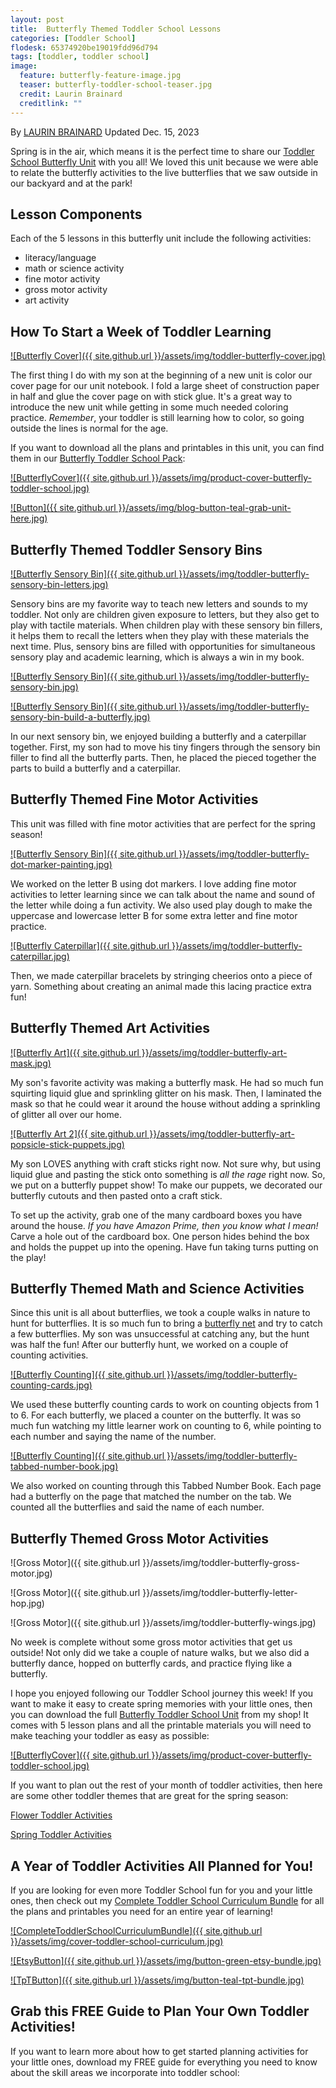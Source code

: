 ```yaml
---
layout: post
title:  Butterfly Themed Toddler School Lessons
categories: [Toddler School]
flodesk: 65374920be19019fdd96d794
tags: [toddler, toddler school]
image:
  feature: butterfly-feature-image.jpg
  teaser: butterfly-toddler-school-teaser.jpg
  credit: Laurin Brainard
  creditlink: ""
---
```

By [LAURIN BRAINARD](https://theprimarybrain.com/menu/about/) Updated Dec. 15, 2023

Spring is in the air, which means it is the perfect time to share our [Toddler School Butterfly Unit](https://www.teacherspayteachers.com/Product/Toddler-Lesson-Plans-Butterfly-Themed-Lessons-4130868?utm_source=PB%20Blog&utm_campaign=Butterfly%20Toddler%20School%20Post) with you all! We loved this unit because we were able to relate the butterfly activities to the live butterflies that we saw outside in our backyard and at the park!

## Lesson Components
Each of the 5 lessons in this butterfly unit include the following activities:
- literacy/language
- math or science activity
- fine motor activity
- gross motor activity
- art activity

## How To Start a Week of Toddler Learning
[![Butterfly Cover]({{ site.github.url }}/assets/img/toddler-butterfly-cover.jpg)](https://www.teacherspayteachers.com/Product/Toddler-Lesson-Plans-Butterfly-Themed-Lessons-4130868?utm_source=PB%20Blog&utm_campaign=Butterfly%20Toddler%20School%20Post)

The first thing I do with my son at the beginning of a new unit is color our cover page for our unit notebook. I fold a large sheet of construction paper in half and glue the cover page on with stick glue. It's a great way to introduce the new unit while getting in some much needed coloring practice. *Remember*, your toddler is still learning how to color, so going outside the lines is normal for the age.

If you want to download all the plans and printables in this unit, you can find them in our [Butterfly Toddler School Pack](https://www.teacherspayteachers.com/Product/Toddler-Lesson-Plans-Butterfly-Themed-Lessons-4130868?utm_source=PB%20Blog&utm_campaign=Butterfly%20Toddler%20School%20Post):

[![ButterflyCover]({{ site.github.url }}/assets/img/product-cover-butterfly-toddler-school.jpg)](https://www.teacherspayteachers.com/Product/Toddler-Lesson-Plans-Butterfly-Themed-Lessons-4130868?utm_source=PB%20Blog&utm_campaign=Butterfly%20Toddler%20School%20Post)

[![Button]({{ site.github.url }}/assets/img/blog-button-teal-grab-unit-here.jpg)](https://www.teacherspayteachers.com/Product/Toddler-Lesson-Plans-Butterfly-Themed-Lessons-4130868?utm_source=PB%20Blog&utm_campaign=Butterfly%20Toddler%20School%20Post)

## Butterfly Themed Toddler Sensory Bins

[![Butterfly Sensory Bin]({{ site.github.url }}/assets/img/toddler-butterfly-sensory-bin-letters.jpg)](https://www.teacherspayteachers.com/Product/Toddler-Lesson-Plans-Butterfly-Themed-Lessons-4130868?utm_source=PB%20Blog&utm_campaign=Butterfly%20Toddler%20School%20Post)

Sensory bins are my favorite way to teach new letters and sounds to my toddler. Not only are children given exposure to letters, but they also get to play with tactile materials. When children play with these sensory bin fillers, it helps them to recall the letters when they play with these materials the next time. Plus, sensory bins are filled with opportunities for simultaneous sensory play and academic learning, which is always a win in my book. 

[![Butterfly Sensory Bin]({{ site.github.url }}/assets/img/toddler-butterfly-sensory-bin.jpg)](https://www.teacherspayteachers.com/Product/Toddler-Lesson-Plans-Butterfly-Themed-Lessons-4130868?utm_source=PB%20Blog&utm_campaign=Butterfly%20Toddler%20School%20Post)

[![Butterfly Sensory Bin]({{ site.github.url }}/assets/img/toddler-butterfly-sensory-bin-build-a-butterfly.jpg)](https://www.teacherspayteachers.com/Product/Toddler-Lesson-Plans-Butterfly-Themed-Lessons-4130868?utm_source=PB%20Blog&utm_campaign=Butterfly%20Toddler%20School%20Post)

In our next sensory bin, we enjoyed building a butterfly and a caterpillar together. First, my son had to move his tiny fingers through the sensory bin filler to find all the butterfly parts. Then, he placed the pieced together the parts to build a butterfly and a caterpillar. 

## Butterfly Themed Fine Motor Activities
This unit was filled with fine motor activities that are perfect for the spring season! 

[![Butterfly Sensory Bin]({{ site.github.url }}/assets/img/toddler-butterfly-dot-marker-painting.jpg)](https://www.teacherspayteachers.com/Product/Toddler-Lesson-Plans-Butterfly-Themed-Lessons-4130868?utm_source=PB%20Blog&utm_campaign=Butterfly%20Toddler%20School%20Post)

We worked on the letter B using dot markers. I love adding fine motor activities to letter learning since we can talk about the name and sound of the letter while doing a fun activity. We also used play dough to make the uppercase and lowercase letter B for some extra letter and fine motor practice.

[![Butterfly Caterpillar]({{ site.github.url }}/assets/img/toddler-butterfly-caterpillar.jpg)](https://www.teacherspayteachers.com/Product/Toddler-Lesson-Plans-Butterfly-Themed-Lessons-4130868?utm_source=PB%20Blog&utm_campaign=Butterfly%20Toddler%20School%20Post)

Then, we made caterpillar bracelets by stringing cheerios onto a piece of yarn. Something about creating an animal made this lacing practice extra fun!

## Butterfly Themed Art Activities

[![Butterfly Art]({{ site.github.url }}/assets/img/toddler-butterfly-art-mask.jpg)](https://www.teacherspayteachers.com/Product/Toddler-Lesson-Plans-Butterfly-Themed-Lessons-4130868?utm_source=PB%20Blog&utm_campaign=Butterfly%20Toddler%20School%20Post)

My son's favorite activity was making a butterfly mask. He had so much fun squirting liquid glue and sprinkling glitter on his mask. Then, I laminated the mask so that he could wear it around the house without adding a sprinkling of glitter all over our home. 

[![Butterfly Art 2]({{ site.github.url }}/assets/img/toddler-butterfly-art-popsicle-stick-puppets.jpg)](https://www.teacherspayteachers.com/Product/Toddler-Lesson-Plans-Butterfly-Themed-Lessons-4130868?utm_source=PB%20Blog&utm_campaign=Butterfly%20Toddler%20School%20Post)

My son LOVES anything with craft sticks right now. Not sure why, but using liquid glue and pasting the stick onto something is *all the rage* right now. So, we put on a butterfly puppet show! To make our puppets, we decorated our butterfly cutouts and then pasted onto a craft stick. 

To set up the activity, grab one of the many cardboard boxes you have around the house. *If you have Amazon Prime, then you know what I mean!* Carve a hole out of the cardboard box. One person hides behind the box and holds the puppet up into the opening. Have fun taking turns putting on the play!

## Butterfly Themed Math and Science Activities

Since this unit is all about butterflies, we took a couple walks in nature to hunt for butterflies. It is so much fun to bring a [butterfly net](https://amzn.to/39r0xU3) and try to catch a few butterflies. My son was unsuccessful at catching any, but the hunt was half the fun! After our butterfly hunt, we worked on a couple of counting activities. 

[![Butterfly Counting]({{ site.github.url }}/assets/img/toddler-butterfly-counting-cards.jpg)](https://www.teacherspayteachers.com/Product/Toddler-Lesson-Plans-Butterfly-Themed-Lessons-4130868?utm_source=PB%20Blog&utm_campaign=Butterfly%20Toddler%20School%20Post)

We used these butterfly counting cards to work on counting objects from 1 to 6. For each butterfly, we placed a counter on the butterfly. It was so much fun watching my little learner work on counting to 6, while pointing to each number and saying the name of the number.

[![Butterfly Counting]({{ site.github.url }}/assets/img/toddler-butterfly-tabbed-number-book.jpg)](https://www.teacherspayteachers.com/Product/Toddler-Lesson-Plans-Butterfly-Themed-Lessons-4130868?utm_source=PB%20Blog&utm_campaign=Butterfly%20Toddler%20School%20Post)

We also worked on counting through this Tabbed Number Book. Each page had a butterfly on the page that matched the number on the tab. We counted all the butterflies and said the name of each number.

## Butterfly Themed Gross Motor Activities

![Gross Motor]({{ site.github.url }}/assets/img/toddler-butterfly-gross-motor.jpg)

![Gross Motor]({{ site.github.url }}/assets/img/toddler-butterfly-letter-hop.jpg)

![Gross Motor]({{ site.github.url }}/assets/img/toddler-butterfly-wings.jpg)

No week is complete without some gross motor activities that get us outside! Not only did we take a couple of nature walks, but we also did a butterfly dance, hopped on butterfly cards, and practice flying like a butterfly. 

I hope you enjoyed following our Toddler School journey this week! If you want to make it easy to create spring memories with your little ones, then you can download the full [Butterfly Toddler School Unit](https://www.teacherspayteachers.com/Product/Toddler-Lesson-Plans-Butterfly-Themed-Lessons-4130868?utm_source=PB%20Blog&utm_campaign=Butterfly%20Toddler%20School%20Post) from my shop! It comes with 5 lesson plans and all the printable materials you will need to make teaching your toddler as easy as possible:

[![ButterflyCover]({{ site.github.url }}/assets/img/product-cover-butterfly-toddler-school.jpg)](https://www.teacherspayteachers.com/Product/Toddler-Lesson-Plans-Butterfly-Themed-Lessons-4130868?utm_source=PB%20Blog&utm_campaign=Butterfly%20Toddler%20School%20Post)

If you want to plan out the rest of your month of toddler activities, then here are some other toddler themes that are great for the spring season:

[Flower Toddler Activities](https://theprimarybrain.com/toddler%20school/2021/03/23/Toddler-Flower-Activities/)

[Spring Toddler Activities](https://theprimarybrain.com/toddler%20school/2022/03/28/Spring-Toddler-Activities/)

## A Year of Toddler Activities All Planned for You!

If you are looking for even more Toddler School fun for you and your little ones, then check out my [Complete Toddler School Curriculum Bundle](https://www.teacherspayteachers.com/Product/The-Complete-Toddler-School-Curriculum-Preschool-Activities-Lesson-Plans-9277137?st=d4f10691f6220ae963d64a0926662e73&utm_source=PB%20BLOG&utm_campaign=Complete%20Toddler%20Bundle%20TextLink) for all the plans and printables you need for an entire year of learning!

[![CompleteToddlerSchoolCurriculumBundle]({{ site.github.url }}/assets/img/cover-toddler-school-curriculum.jpg)](https://www.teacherspayteachers.com/Product/The-Complete-Toddler-School-Curriculum-Preschool-Activities-Lesson-Plans-9277137?st=d4f10691f6220ae963d64a0926662e73&utm_source=PB%20BLOG&utm_campaign=Complete%20Toddler%20Bundle%20Cover)

[![EtsyButton]({{ site.github.url }}/assets/img/button-green-etsy-bundle.jpg)](https://theprimarybrain.etsy.com/listing/1575955240)

[![TpTButton]({{ site.github.url }}/assets/img/button-teal-tpt-bundle.jpg)](https://www.teacherspayteachers.com/Product/The-Complete-Toddler-School-Curriculum-Preschool-Activities-Lesson-Plans-9277137?st=d4f10691f6220ae963d64a0926662e73&utm_source=PB%20BLOG&utm_campaign=Complete%20Toddler%20Bundle%20Button)

## Grab this FREE Guide to Plan Your Own Toddler Activities!

If you want to learn more about how to get started planning activities for your little ones, download my FREE guide for everything you need to know about the skill areas we incorporate into toddler school:

<div id="fd-form-65374920be19019fdd96d794"></div>
<script>
  window.fd('form', {
    formId: '65374920be19019fdd96d794',
    containerEl: '#fd-form-65374920be19019fdd96d794'
  });
</script>